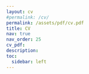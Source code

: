 ```yaml
---
layout: cv
#permalink: /cv/
permalink: /assets/pdf/cv.pdf
title: CV
nav: true
nav_order: 25
cv_pdf:
description:
toc:
  sidebar: left
---
```

